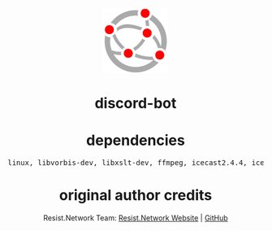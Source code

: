<p align="center"><img src="https://github.com/resist-network/extras-pack/blob/master/images/128x128.png?raw=true"></p>
<h1 align="center">discord-bot</h1>

<h1 align="center">dependencies</h1>
<pre align="center">linux, libvorbis-dev, libxslt-dev, ffmpeg, icecast2.4.4, ices0.x(deprecated) --with-lame, node.js v10+, python speedtest-cli, inet-utils</pre>

<h1 align="center">original author credits</h1>
<p align="center">Resist.Network Team: <a href="https://resist.network">Resist.Network Website</a> | <a href="https://github.com/resist-network">GitHub</a></p>
